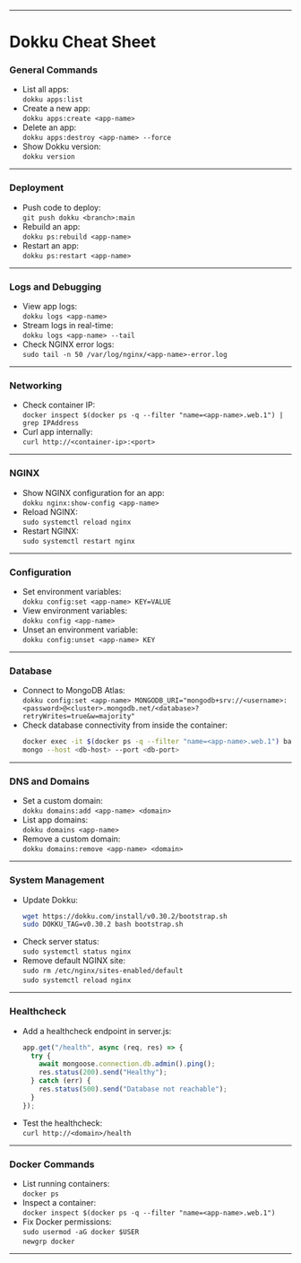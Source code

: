 
---

# Dokku Cheat Sheet

### General Commands
- List all apps:  
  `dokku apps:list`
- Create a new app:  
  `dokku apps:create <app-name>`
- Delete an app:  
  `dokku apps:destroy <app-name> --force`
- Show Dokku version:  
  `dokku version`

---

### Deployment
- Push code to deploy:  
  `git push dokku <branch>:main`
- Rebuild an app:  
  `dokku ps:rebuild <app-name>`
- Restart an app:  
  `dokku ps:restart <app-name>`

---

### Logs and Debugging
- View app logs:  
  `dokku logs <app-name>`
- Stream logs in real-time:  
  `dokku logs <app-name> --tail`
- Check NGINX error logs:  
  `sudo tail -n 50 /var/log/nginx/<app-name>-error.log`

---

### Networking
- Check container IP:  
  `docker inspect $(docker ps -q --filter "name=<app-name>.web.1") | grep IPAddress`
- Curl app internally:  
  `curl http://<container-ip>:<port>`

---

### NGINX
- Show NGINX configuration for an app:  
  `dokku nginx:show-config <app-name>`
- Reload NGINX:  
  `sudo systemctl reload nginx`
- Restart NGINX:  
  `sudo systemctl restart nginx`

---

### Configuration
- Set environment variables:  
  `dokku config:set <app-name> KEY=VALUE`
- View environment variables:  
  `dokku config <app-name>`
- Unset an environment variable:  
  `dokku config:unset <app-name> KEY`

---

### Database
- Connect to MongoDB Atlas:  
  `dokku config:set <app-name> MONGODB_URI="mongodb+srv://<username>:<password>@<cluster>.mongodb.net/<database>?retryWrites=true&w=majority"`
- Check database connectivity from inside the container:  
  ```bash
  docker exec -it $(docker ps -q --filter "name=<app-name>.web.1") bash
  mongo --host <db-host> --port <db-port>
  ```

---

### DNS and Domains
- Set a custom domain:  
  `dokku domains:add <app-name> <domain>`
- List app domains:  
  `dokku domains <app-name>`
- Remove a custom domain:  
  `dokku domains:remove <app-name> <domain>`

---

### System Management
- Update Dokku:  
  ```bash
  wget https://dokku.com/install/v0.30.2/bootstrap.sh
  sudo DOKKU_TAG=v0.30.2 bash bootstrap.sh
  ```
- Check server status:  
  `sudo systemctl status nginx`
- Remove default NGINX site:  
  `sudo rm /etc/nginx/sites-enabled/default`  
  `sudo systemctl reload nginx`

---

### Healthcheck
- Add a healthcheck endpoint in server.js:
  ```javascript
  app.get("/health", async (req, res) => {
    try {
      await mongoose.connection.db.admin().ping();
      res.status(200).send("Healthy");
    } catch (err) {
      res.status(500).send("Database not reachable");
    }
  });
  ```
- Test the healthcheck:  
  `curl http://<domain>/health`

---

### Docker Commands
- List running containers:  
  `docker ps`
- Inspect a container:  
  `docker inspect $(docker ps -q --filter "name=<app-name>.web.1")`
- Fix Docker permissions:  
  `sudo usermod -aG docker $USER`  
  `newgrp docker`

---
